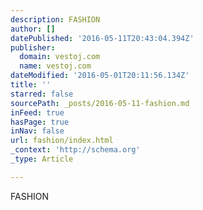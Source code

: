 ```yaml
---
description: FASHION
author: []
datePublished: '2016-05-11T20:43:04.394Z'
publisher:
  domain: vestoj.com
  name: vestoj.com
dateModified: '2016-05-01T20:11:56.134Z'
title: ''
starred: false
sourcePath: _posts/2016-05-11-fashion.md
inFeed: true
hasPage: true
inNav: false
url: fashion/index.html
_context: 'http://schema.org'
_type: Article

---
```

FASHION